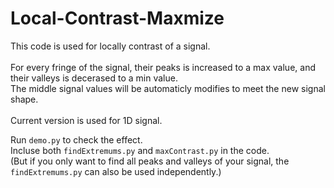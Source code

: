# Local-Contrast-Maxmize

This code is used for locally contrast of a signal.\
\
For every fringe of the signal, their peaks is increased to a max value, and their valleys is decerased to a min value.\
The middle signal values will be automaticly modifies to meet the new signal shape.\
\
Current version is used for 1D signal.

Run `demo.py` to check the effect.\
Incluse both `findExtremums.py` and `maxContrast.py` in the code.\
(But if you only want to find all peaks and valleys of your signal, the `findExtremums.py` can also be used independently.)
